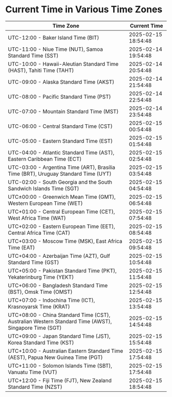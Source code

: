 # Current Time in Various Time Zones

| Time Zone | Current Time |
|-----------|--------------|
| UTC-12:00 - Baker Island Time (BIT) | 2025-02-15 18:54:48 |
| UTC-11:00 - Niue Time (NUT), Samoa Standard Time (SST) | 2025-02-14 19:54:48 |
| UTC-10:00 - Hawaii-Aleutian Standard Time (HAST), Tahiti Time (TAHT) | 2025-02-14 20:54:48 |
| UTC-09:00 - Alaska Standard Time (AKST) | 2025-02-14 21:54:48 |
| UTC-08:00 - Pacific Standard Time (PST) | 2025-02-14 22:54:48 |
| UTC-07:00 - Mountain Standard Time (MST) | 2025-02-14 23:54:48 |
| UTC-06:00 - Central Standard Time (CST) | 2025-02-15 00:54:48 |
| UTC-05:00 - Eastern Standard Time (EST) | 2025-02-15 01:54:48 |
| UTC-04:00 - Atlantic Standard Time (AST), Eastern Caribbean Time (ECT) | 2025-02-15 02:54:48 |
| UTC-03:00 - Argentina Time (ART), Brasília Time (BRT), Uruguay Standard Time (UYT) | 2025-02-15 03:54:48 |
| UTC-02:00 - South Georgia and the South Sandwich Islands Time (SGT) | 2025-02-15 04:54:48 |
| UTC±00:00 - Greenwich Mean Time (GMT), Western European Time (WET) | 2025-02-15 06:54:48 |
| UTC+01:00 - Central European Time (CET), West Africa Time (WAT) | 2025-02-15 07:54:48 |
| UTC+02:00 - Eastern European Time (EET), Central Africa Time (CAT) | 2025-02-15 08:54:48 |
| UTC+03:00 - Moscow Time (MSK), East Africa Time (EAT) | 2025-02-15 09:54:48 |
| UTC+04:00 - Azerbaijan Time (AZT), Gulf Standard Time (GST) | 2025-02-15 10:54:48 |
| UTC+05:00 - Pakistan Standard Time (PKT), Yekaterinburg Time (YEKT) | 2025-02-15 11:54:48 |
| UTC+06:00 - Bangladesh Standard Time (BST), Omsk Time (OMST) | 2025-02-15 12:54:48 |
| UTC+07:00 - Indochina Time (ICT), Krasnoyarsk Time (KRAT) | 2025-02-15 13:54:48 |
| UTC+08:00 - China Standard Time (CST), Australian Western Standard Time (AWST), Singapore Time (SGT) | 2025-02-15 14:54:48 |
| UTC+09:00 - Japan Standard Time (JST), Korea Standard Time (KST) | 2025-02-15 15:54:48 |
| UTC+10:00 - Australian Eastern Standard Time (AEST), Papua New Guinea Time (PGT) | 2025-02-15 17:54:48 |
| UTC+11:00 - Solomon Islands Time (SBT), Vanuatu Time (VUT) | 2025-02-15 17:54:48 |
| UTC+12:00 - Fiji Time (FJT), New Zealand Standard Time (NZST) | 2025-02-15 18:54:48 |
